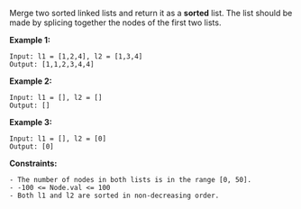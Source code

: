 Merge two sorted linked lists and return it as a **sorted** list. The list should be made by splicing together the nodes of the first two lists.

**Example 1:**
```
Input: l1 = [1,2,4], l2 = [1,3,4]
Output: [1,1,2,3,4,4]
```


**Example 2:**
```
Input: l1 = [], l2 = []
Output: []
```


**Example 3:**
```
Input: l1 = [], l2 = [0]
Output: [0]
```


**Constraints:**
```
- The number of nodes in both lists is in the range [0, 50].
- -100 <= Node.val <= 100
- Both l1 and l2 are sorted in non-decreasing order.
```